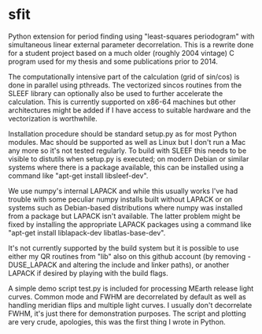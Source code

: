 sfit
====

Python extension for period finding using "least-squares periodogram"
with simultaneous linear external parameter decorrelation.  This is a
rewrite done for a student project based on a much older (roughly 2004
vintage) C program used for my thesis and some publications prior to
2014.

The computationally intensive part of the calculation (grid of
sin/cos) is done in parallel using pthreads.  The vectorized sincos
routines from the SLEEF library can optionally also be used to
further accelerate the calculation.  This is currently supported on
x86-64 machines but other architectures might be added if I have
access to suitable hardware and the vectorization is worthwhile.

Installation procedure should be standard setup.py as for most Python
modules.  Mac should be supported as well as Linux but I don't run a
Mac any more so it's not tested regularly.  To build with SLEEF this
needs to be visible to distutils when setup.py is executed; on modern
Debian or similar systems where there is a package available, this can
be installed using a command like "apt-get install libsleef-dev".

We use numpy's internal LAPACK and while this usually works I've had
trouble with some peculiar numpy installs built without LAPACK or on
systems such as Debian-based distributions where numpy was installed
from a package but LAPACK isn't available.  The latter problem might
be fixed by installing the appropriate LAPACK packages using a command
like "apt-get install liblapack-dev libatlas-base-dev".

It's not currently supported by the build system but it is possible to
use either my QR routines from "lib" also on this github account (by
removing -DUSE_LAPACK and altering the include and linker paths), or
another LAPACK if desired by playing with the build flags.

A simple demo script test.py is included for processing MEarth release
light curves.  Common mode and FWHM are decorrelated by default as
well as handling meridian flips and multiple light curves.  I usually
don't decorrelate FWHM, it's just there for demonstration purposes.
The script and plotting are very crude, apologies, this was the first
thing I wrote in Python.

